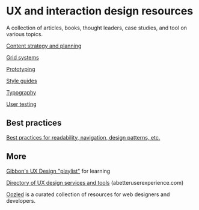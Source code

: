 # UX and interaction design resources

A collection of articles, books, thought leaders, case studies, and tool on various topics.

[Content strategy and planning](content.md)

[Grid systems](grids.md)

[Prototyping](prototyping.md)

[Style guides](style-guides.md)

[Typography](typography.md)

[User testing](user-testing.md)

## Best practices

[Best practices for readability, navigation, design patterns, etc.](best-practices.md)

## More

[Gibbon's UX Design "playlist"](https://gibbon.co/uxdesign/) for learning

[Directory of UX design services and tools](http://abetteruserexperience.com/ux-directory/) (abetteruserexperience.com)

[Oozled](http://oozled.com/) is a curated collection of resources for web designers and developers.
